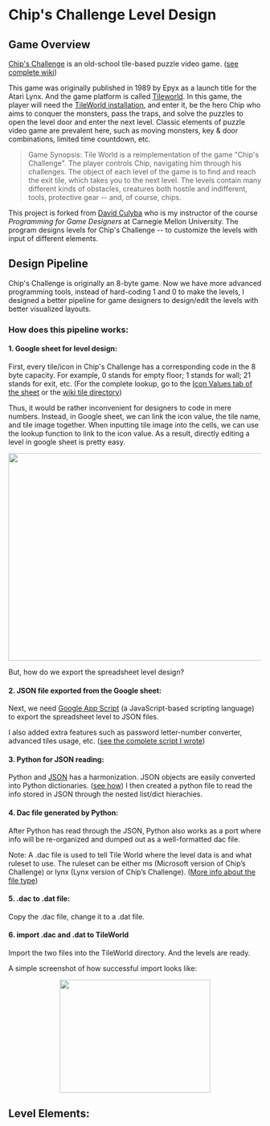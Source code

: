 # Chip's Challenge Level Design

## Game Overview
[Chip's Challenge](https://en.wikipedia.org/wiki/Chip%27s_Challenge) is an old-school tile-based puzzle video game. ([see complete wiki](https://bitbusters.club/wiki/Chip%27s_Challenge_Wiki)) 

This game was originally published in 1989 by Epyx as a launch title for the Atari Lynx.
And the game platform is called [Tileworld](http://www.muppetlabs.com/~breadbox/software/tworld/tworld.html#8).
In this game, the player will need the [TileWorld installation](http://www.muppetlabs.com/~breadbox/software/tworld/download.html), and enter it, be the hero Chip who aims to conquer the monsters, pass the traps, and solve the puzzles to open the level door and enter the next level. 
Classic elements of puzzle video game are prevalent here, such as moving monsters, key & door combinations, limited time countdown, etc.

>Game Synopsis:
>Tile World is a reimplementation of the game "Chip's Challenge". The player controls Chip, navigating him through his challenges. The object of each level of the game is to find and reach the exit tile, which takes you to the next level. The levels contain many different kinds of obstacles, creatures both hostile and indifferent, tools, protective gear -- and, of course, chips.

This project is forked from [David Culyba](https://github.com/dculyba) who is my instructor of the course *Programming for Game Designers* at Carnegie Mellon University. The program designs levels for Chip's Challenge -- to customize the levels with input of different elements.

## Design Pipeline
Chip's Challenge is originally an 8-byte game. Now we have more advanced programming tools, instead of hard-coding 1 and 0 to make the levels, I designed a better pipeline for game designers to design/edit the levels with better visualized layouts.

### How does this pipeline works:

#### 1. Google sheet for level design:

First, every tile/icon in Chip's Challenge has a corresponding code in the 8 byte capacity. 
For example, 0 stands for empty floor; 1 stands for wall; 21 stands for exit, etc.
(For the complete lookup, go to the [Icon Values tab of the sheet](https://github.com/ValerieWang628/Chips-Challenge-Level-Design/blob/master/Chip's%20Challenge%20Final%20Level%20Editor.xlsx) or the [wiki tile directory](https://bitbusters.club/wiki/Category:Tiles))

Thus, it would be rather inconvenient for designers to code in mere numbers. 
Instead, in Google sheet, we can link the icon value, the tile name, and tile image together. 
When inputting tile image into the cells, we can use the lookup function to link to the icon value.
As a result, directly editing a level in google sheet is pretty easy.

<p align="center">
<img src="https://github.com/ValerieWang628/Chips-Challenge-Level-Design/blob/master/cc_suppplement/spreadsheetLevelDesign.png" width ="600" height="413"/>
</p>

But, how do we export the spreadsheet level design?

#### 2. JSON file exported from the Google sheet: 

Next, we need [Google App Script](https://developers.google.com/apps-script/) (a JavaScript-based scripting language) to export the spreadsheet level to JSON files. 

I also added extra features such as password letter-number converter, advanced tiles usage, etc.
([see the complete script I wrote](https://github.com/ValerieWang628/Chips-Challenge-Level-Design/blob/master/Google-sheet-script.gs))

<p align="center">
</p>


#### 3. Python for JSON reading: 

Python and [JSON](https://www.json.org) has a harmonization. JSON objects are easily converted into Python dictionaries. ([see how](https://pythonspot.com/json-encoding-and-decoding-with-python/))
I then created a python file to read the info stored in JSON through the nested list/dict hierachies.

#### 4. Dac file generated by Python: 

After Python has read through the JSON, Python also works as a port where info will be re-organized and dumped out as a well-formatted dac file.

Note: A .dac file is used to tell Tile World where the level data is and what ruleset to use. The ruleset can be either ms (Microsoft version of Chip’s Challenge) or lynx (Lynx version of Chip’s Challenge). ([More info about the file type](http://www.muppetlabs.com/~breadbox/software/tworld/tworld.html#8))

#### 5. .dac to .dat file: 

Copy the .dac file, change it to a .dat file.

#### 6. import .dac and .dat to TileWorld

Import the two files into the TileWorld directory. And the levels are ready.

A simple screenshot of how successful import looks like:

<p align="center">
<img src="https://github.com/ValerieWang628/Chips-Challenge-Level-Design/blob/master/cc_suppplement/levelInTileWorld.png" width ="300" height="225"/>
</p>

## Level Elements: 

